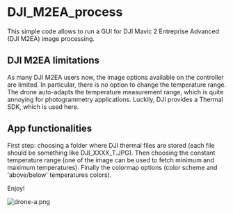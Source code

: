 # DJI_M2EA_process
This simple code allows to run a GUI for DJI Mavic 2 Entreprise Advanced (DJI M2EA) image processing.

## DJI M2EA limitations
As many DJI M2EA users now, the image options available on the controller are limited. In particular, there is no option to change the temperature range. The drone auto-adapts the temperature measurement range, which is quite annoying for photogrammetry applications.
Luckily, DJI provides a Thermal SDK, which is used here.

## App functionalities
First step: choosing a folder where DJI thermal files are stored (each file should be something like DJI_XXXX_T.JPG). Then choosing the constant temperature range (one of the image can be used to fetch minimum and maximum temperatures). Finally the colormap options (color scheme and 'above/below' temperatures colors).

Enjoy!

![drone-a.png](https://i.postimg.cc/MKtT1HQb/drone-a.png)

